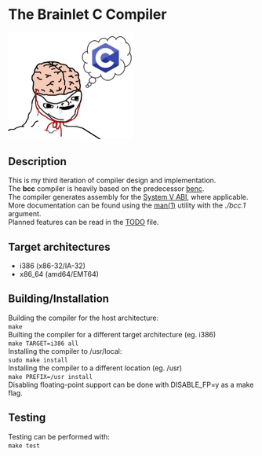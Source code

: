 # The Brainlet C Compiler
<img src="util/bcc.png" width="256"><br>

## Description
This is my third iteration of compiler design and implementation.<br>
The <strong>bcc</strong> compiler is heavily based on the predecessor [benc](https://github.com/Benni3D/benc).<br>
The compiler generates assembly for the [System V ABI](https://wiki.osdev.org/System_V_ABI), where applicable.<br>
More documentation can be found using the [man(1)](https://www.man7.org/linux/man-pages/man1/man.1.html) utility with the <em>./bcc.1</em> argument.<br>
Planned features can be read in the [TODO](./TODO) file.

## Target architectures
- i386 (x86-32/IA-32)
- x86\_64 (amd64/EMT64)

## Building/Installation
Building the compiler for the host architecture:<br>
```make```<br>
Builting the compiler for a different target architecture (eg. i386)<br>
```make TARGET=i386 all```<br>
Installing the compiler to /usr/local:<br>
```sudo make install```<br>
Installing the compiler to a different location (eg. /usr)<br>
```make PREFIX=/usr install```<br>
Disabling floating-point support can be done with DISABLE_FP=y as a make flag.<br>

## Testing
Testing can be performed with:<br>
```make test```
